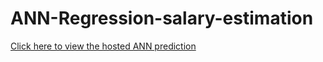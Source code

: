 # ANN-Regression-salary-estimation
<a href="https://ann-regression-salary-estimation-by-harilokesh.streamlit.app/"> Click here to view the hosted ANN prediction</a>
